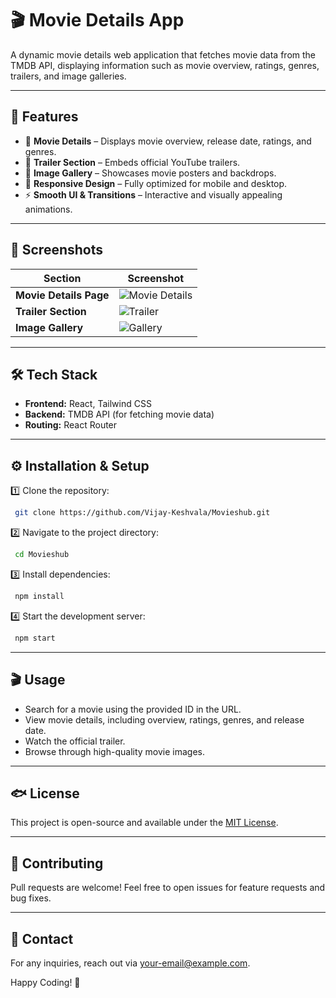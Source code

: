 # 🎬 Movie Details App

A dynamic movie details web application that fetches movie data from the TMDB API, displaying information such as movie overview, ratings, genres, trailers, and image galleries.

---

## 🚀 Features

- 📌 **Movie Details** – Displays movie overview, release date, ratings, and genres.
- 🎥 **Trailer Section** – Embeds official YouTube trailers.
- 🏰️ **Image Gallery** – Showcases movie posters and backdrops.
- 🔄 **Responsive Design** – Fully optimized for mobile and desktop.
- ⚡ **Smooth UI & Transitions** – Interactive and visually appealing animations.

---

## 📸 Screenshots

| Section | Screenshot |
|---------|------------|
| **Movie Details Page** | ![Movie Details](./src/Screenshots/Screenshot%202025-02-22%20at%205.02.20 PM.png) |
| **Trailer Section** | ![Trailer](./src/Screenshots/Screenshot%202025-02-22%20at%205.02.56 PM.png) |
| **Image Gallery** | ![Gallery](./src/Screenshots/Screenshot%202025-02-22%20at%205.15.17 PM.png) |

---

## 🛠️ Tech Stack

- **Frontend:** React, Tailwind CSS
- **Backend:** TMDB API (for fetching movie data)
- **Routing:** React Router

---

## ⚙️ Installation & Setup

1️⃣ Clone the repository:
```sh
 git clone https://github.com/Vijay-Keshvala/Movieshub.git
```

2️⃣ Navigate to the project directory:
```sh
 cd Movieshub
```

3️⃣ Install dependencies:
```sh
 npm install
```

4️⃣ Start the development server:
```sh
 npm start
```

---

## 🎬 Usage

- Search for a movie using the provided ID in the URL.
- View movie details, including overview, ratings, genres, and release date.
- Watch the official trailer.
- Browse through high-quality movie images.

---

## 🐟 License
This project is open-source and available under the [MIT License](LICENSE).

---

## 🤝 Contributing
Pull requests are welcome! Feel free to open issues for feature requests and bug fixes.

---

## 💎 Contact
For any inquiries, reach out via [your-email@example.com](mailto:keshvalavijay11-@gmail.com).

Happy Coding! 🎉